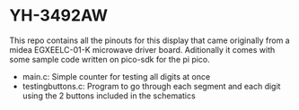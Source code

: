 # YH-3492AW
This repo contains all the pinouts for this display that came originally from a midea EGXEELC-01-K microwave driver board. Aditionally it comes with some sample code written on pico-sdk for the pi pico.
* main.c: Simple counter for testing all digits at once
* testingbuttons.c: Program to go through each segment and each digit using the 2 buttons included in the schematics
